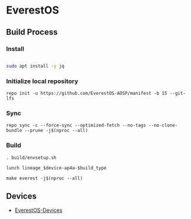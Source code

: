 # EverestOS

## Build Process

### Install ###

```bash

sudo apt install -y jq
```

### Initialize local repository
```
repo init -u https://github.com/EverestOS-AOSP/manifest -b 15 --git-lfs
```
### Sync
```
repo sync -c --force-sync --optimized-fetch --no-tags --no-clone-bundle --prune -j$(nproc --all)
```

### Build ###

```
. build/envsetup.sh
```
```
lunch lineage_$device-ap4a-$build_type
```
```
make everest -j$(nproc --all)
```

## Devices

- [EverestOS-Devices](https://github.com/orgs/ProjectEverest-Devices/repositories)
